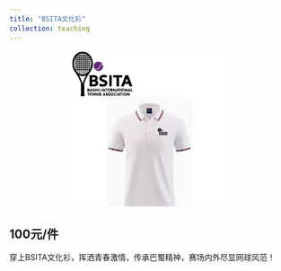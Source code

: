 ```yaml
---
title: "BSITA文化衫"
collection: teaching
---
```


<div align=center>
<img src="https://github.com/BSITA-CQ/BSITA-CQ.github.io/blob/master/images/polo.png" width=300>
</div>

## 100元/件

穿上BSITA文化衫，挥洒青春激情，传承巴蜀精神，赛场内外尽显网球风范！


